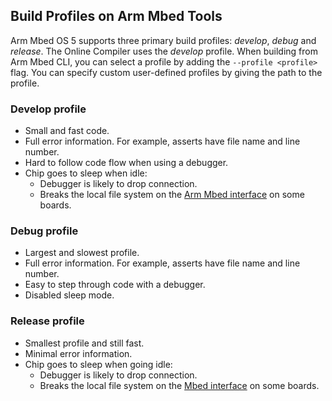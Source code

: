 <h2 id="build-profiles">Build Profiles on Arm Mbed Tools</h2>

Arm Mbed OS 5 supports three primary build profiles: *develop*, *debug* and *release*. The Online Compiler uses the *develop* profile. When building from Arm Mbed CLI, you can select a profile by adding the `--profile <profile>` flag. You can specify custom user-defined profiles by giving the path to the profile.

### Develop profile

* Small and fast code.
* Full error information. For example, asserts have file name and line number.
* Hard to follow code flow when using a debugger.
* Chip goes to sleep when idle:
    * Debugger is likely to drop connection.
    * Breaks the local file system on the [Arm Mbed interface](/docs/v5.4/introduction/how-mbed-works.html#architecture-diagram) on some boards.

### Debug profile

* Largest and slowest profile.
* Full error information. For example, asserts have file name and line number.
* Easy to step through code with a debugger.
* Disabled sleep mode.

### Release profile

* Smallest profile and still fast.
* Minimal error information.
* Chip goes to sleep when going idle:
    * Debugger is likely to drop connection.
    * Breaks the local file system on the [Mbed interface](/docs/v5.4/introduction/how-mbed-works.html#architecture-diagram) on some boards.
